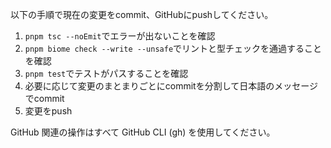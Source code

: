 以下の手順で現在の変更をcommit、GitHubにpushしてください。

1. `pnpm tsc --noEmit`でエラーが出ないことを確認
2. `pnpm biome check --write --unsafe`でリントと型チェックを通過することを確認
3. `pnpm test`でテストがパスすることを確認
4. 必要に応じて変更のまとまりごとにcommitを分割して日本語のメッセージでcommit
5. 変更をpush

GitHub 関連の操作はすべて GitHub CLI (gh) を使用してください。
